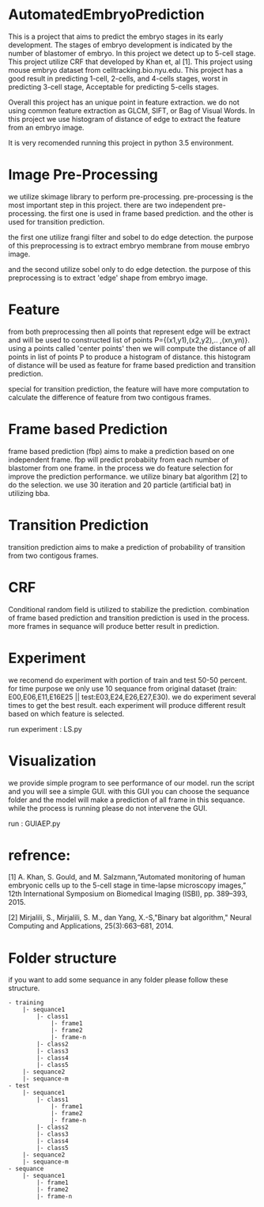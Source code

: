 # AutomatedEmbryoPrediction

This is a project that aims to predict the embryo stages in
its early development. The stages of embryo development is 
indicated by the number of blastomer of embryo. In this project
we detect up to 5-cell stage. This project utilize CRF that 
developed by Khan et, al [1]. This project using mouse embryo 
dataset from celltracking.bio.nyu.edu. This project has a good 
result in predicting 1-cell, 2-cells, and 4-cells stages, worst 
in predicting 3-cell stage, Acceptable for predicting 5-cells 
stages. 

Overall this project has an unique point in feature extraction.
we do not using common feature extraction as GLCM, SIFT, or Bag of 
Visual Words. In this project we use histogram of distance of edge 
to extract the feature from an embryo image.

It is very recomended running this project in python 3.5 environment. 

# Image Pre-Processing
we utilize skimage library to perform pre-processing. pre-processing
is the most important step in this project. there are two independent
pre-processing. the first one is used in frame based prediction.
and the other is used for transition prediction. 

the first one utilize frangi filter and sobel to do edge detection.
the purpose of this preprocessing is to extract embryo membrane from
mouse embryo image.

and the second utilize sobel only to do edge detection. the purpose 
of this preprocessing is to extract 'edge' shape from embryo image.

# Feature
from both preprocessing then all points that represent edge will be
extract and will be used to constructed list of points P={(x1,y1),(x2,y2),..
,(xn,yn)}. using a points called 'center points' then we will compute the distance
of all points in list of points P to produce a histogram of distance. this 
histogram of distance will be used as feature for frame based prediction and
transition prediction.

special for transition prediction, the feature will have more computation
to calculate the difference of feature from two contigous frames.

# Frame based Prediction
frame based prediction (fbp) aims to make a prediction based on one independent frame.
fbp will predict probabiity from each number of blastomer from one frame. in the process
we do feature selection for improve the prediction performance. we utilize binary bat algorithm [2]
to do the selection. we use 30 iteration and 20 particle (artificial bat) in utilizing bba.

# Transition Prediction
transition prediction aims to make a prediction of probability of transition from two 
contigous frames.

# CRF
Conditional random field is utilized to stabilize the prediction. combination of 
frame based prediction and transition prediction is used in the process. more frames
in sequance will produce better result in prediction.

# Experiment
we recomend do experiment with portion of train and test 50-50 percent. for time purpose
we only use 10 sequance from original dataset (train: E00,E06,E11,E16E25 || test:E03,E24,E26,E27,E30). 
we do experiment several times to get the best result. each experiment will produce different 
result based on which feature is selected.

run experiment : LS.py

# Visualization
we provide simple program to see performance of our model. run the script and you will see a simple GUI.
with this GUI you can choose the sequance folder and the model will make a prediction of all frame in 
this sequance. while the process is running please do not intervene the GUI.

run : GUIAEP.py

# refrence:
[1] A. Khan, S. Gould, and M. Salzmann,“Automated monitoring of human embryonic cells up to the 5-cell
stage in time-lapse microscopy images,” 12th International Symposium
on Biomedical Imaging (ISBI), pp. 389–393, 2015.

[2] Mirjalili, S., Mirjalili, S. M., dan Yang, X.-S,"Binary bat algorithm," Neural
Computing and Applications, 25(3):663–681, 2014.

# Folder structure
if you want to add some sequance in any folder please follow these structure.

	
	- training
		|- sequance1
			|- class1
				|- frame1
				|- frame2
				|- frame-n
			|- class2
			|- class3
			|- class4
			|- class5
		|- sequance2
		|- sequance-m
	- test
		|- sequance1
			|- class1
				|- frame1
				|- frame2
				|- frame-n
			|- class2
			|- class3
			|- class4
			|- class5
		|- sequance2
		|- sequance-m
	- sequance
		|- sequance1
			|- frame1
			|- frame2
			|- frame-n
